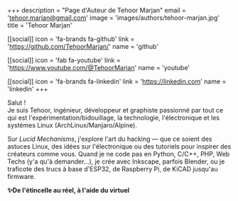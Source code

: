 +++
description = "Page d'Auteur de Tehoor Marjan"
email = 'tehoor.marjan@gmail.com'
image = 'images/authors/tehoor-marjan.jpg'
title = 'Tehoor Marjan'

[[social]]
  icon = 'fa-brands fa-github'
  link = 'https://github.com/TehoorMarjan/'
  name = 'github'

[[social]]
  icon = 'fab fa-youtube'
  link = 'https://www.youtube.com/@TehoorMarjan'
  name = 'youtube'

[[social]]
  icon = 'fa-brands fa-linkedin'
  link = 'https://linkedin.com'
  name = 'linkedin'
+++

Salut !  
Je suis Tehoor, ingénieur, développeur et graphiste passionné par tout ce qui
est l'expérimentation/bidouillage, la technologie, l'électronique et les
systèmes Linux (ArchLinux/Manjaro/Alpine).

Sur _Lucid Mechanisms_, j'explore l'art du hacking — que ce soient des astuces
Linux, des idées sur l'électronique ou des tutoriels pour inspirer des créateurs
comme vous. Quand je ne code pas en Python, C/C++, PHP, Web Techs (y'a qu'à
demander...), je crée avec Inkscape, parfois Blender, ou je traficote des trucs
à base d'ESP32, de Raspberry Pi, de KiCAD jusqu'au firmware.

**✨De l'étincelle au réel, à l'aide du virtuel**
